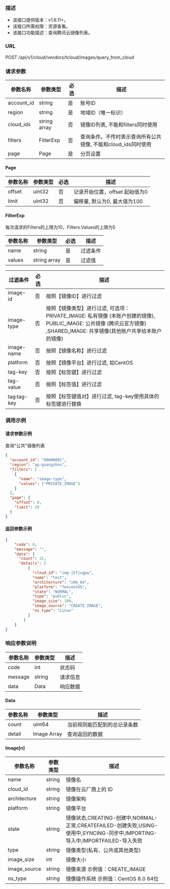 ### 描述

- 该接口提供版本：v1.6.11+。
- 该接口所需权限：资源查看。
- 该接口功能描述：查询腾讯云镜像列表。

### URL

POST /api/v1/cloud/vendors/tcloud/images/query_from_cloud

### 请求参数
| 参数名称       | 参数类型         | 必选 | 描述                                   |
|------------|--------------|----|--------------------------------------|
| account_id | string       | 是  | 账号ID                                 |
| region     | string       | 是  | 地域ID（唯一标识）                           |
| cloud_ids  | string array | 否  | 镜像ID列表, 不能和filters同时使用               |
| filters    | FilterExp    | 否  | 查询条件。不传时表示查询所有公共镜像, 不能和cloud_ids同时使用 |
| page       | Page         | 是  | 分页设置                                 |


#### Page

| 参数名称   | 参数类型   | 必选 | 描述                  |
|--------|--------|----|---------------------|
| offset | uint32 | 否  | 记录开始位置，offset 起始值为0 |
| limit  | uint32 | 否  | 偏移量, 默认为0, 最大值为100  |


#### FilterExp

每次请求的Filters的上限为10，Filters.Values的上限为5

| 参数名称   | 参数类型         | 必选 | 描述   |
|--------|--------------|----|------|
| name   | string       | 是  | 过滤条件 |
| values | string array | 是  | 过滤值  |

| 过滤条件        | 必选 | 描述                                                                                                                |
|-------------|----|-------------------------------------------------------------------------------------------------------------------|
| image-id    | 否  | 按照【镜像ID】进行过滤                                                                                                      |
| image-type  | 否  | 按照【镜像类型】进行过滤, 可选项：PRIVATE_IMAGE: 私有镜像 (本账户创建的镜像), PUBLIC_IMAGE: 公共镜像 (腾讯云官方镜像) ,SHARED_IMAGE: 共享镜像(其他账户共享给本账户的镜像) |
| image-name  | 否  | 按照【镜像名称】进行过滤                                                                                                      |
| platform    | 否  | 按照【镜像平台】进行过滤, 如CentOS                                                                                             |
| tag-key     | 否  | 按照【标签键】进行过滤                                                                                                       |
| tag-value   | 否  | 按照【标签值】进行过滤                                                                                                       |
| tag:tag-key | 否  | 按照【标签键值对】进行过滤, tag-key使用具体的标签键进行替换                                                                                |


### 调用示例
#### 请求参数示例
查询"公共"镜像列表
```json
{
  "account_id": "00000001",
  "region": "ap-guangzhou",
  "filters": [
    {
      "name": "image-type",
      "values": ["PRIVATE_IMAGE"]
    }
  ],
  "page": {
    "offset": 0,
    "limit": 20
  }
}
```
#### 返回参数示例
```json
{
    "code": 0,
    "message": "",
    "data": {
      "count": 15,
      "details": [
          {
            "cloud_id": "img-j5fjvgpw",
            "name": "test",
            "architecture": "x86_64",
            "platform": "TencentOS",
            "state": "NORMAL",
            "type": "public",
            "image_size": 100,
            "image_source": "CREATE_IMAGE",
            "os_type": "Linux"
          }
        ]
    }
}
```
### 响应参数说明

| 参数名称    | 参数类型   | 描述   |
|---------|--------|------|
| code    | int    | 状态码  |
| message | string | 请求信息 |
| data    | Data   | 响应数据 |

#### Data
| 参数名称   | 参数类型        | 描述             |
|--------|-------------|----------------|
| count  | uint64      | 当前规则能匹配到的总记录条数 |
| detail | Image Array | 查询返回的数据        |

#### Image[n]

| 参数名称         | 参数类型   | 描述                                                                                                  |
|--------------|--------|-----------------------------------------------------------------------------------------------------|
| name         | string | 镜像名                                                                                                 |
| cloud_id     | string | 镜像在云厂商上的 ID                                                                                         |
| architecture | string | 镜像架构                                                                                                |
| platform     | string | 镜像平台                                                                                                |
| state        | string | 镜像状态,CREATING-创建中,NORMAL-正常,CREATEFAILED-创建失败,USING-使用中,SYNCING-同步中,IMPORTING-导入中,IMPORTFAILED-导入失败 |
| type         | string | 镜像类型(私有、公共或其他类型)                                                                                    |
| image_size   | int    | 镜像大小                                                                                                |
| image_source | string | 镜像来源 示例值：CREATE_IMAGE                                                                               |
| os_type      | string | 镜像操作系统 示例值：CentOS 8.0 64位                                                                           |
